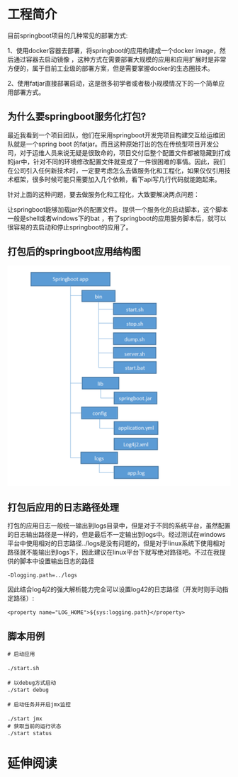 # 工程简介
目前springboot项目的几种常见的部署方式:

1、使用docker容器去部署，将springboot的应用构建成一个docker image，然后通过容器去启动镜像 ，这种方式在需要部署大规模的应用和应用扩展时是非常方便的，属于目前工业级的部署方案，但是需要掌握docker的生态圈技术。
 
2、使用fatjar直接部署启动，这是很多初学者或者极小规模情况下的一个简单应用部署方式。

## 为什么要springboot服务化打包?
最近我看到一个项目团队，他们在采用springboot开发完项目构建交互给运维团队就是一个spring boot 的fatjar。而且这种原始打出的包在传统型项目开发公司，对于运维人员来说无疑是很致命的，项目交付后整个配置文件都被隐藏到打成的jar中，针对不同的环境修改配置文件就变成了一件很困难的事情。因此，我们在公司引入任何新技术时，一定要考虑怎么去做服务化和工程化，如果仅仅引用技术框架，很多时候可能只需要加入几个依赖，看下api写几行代码就能跑起来。

针对上面的这种问题，要去做服务化和工程化，大致要解决两点问题：

让springboot能够加载jar外的配置文件。
提供一个服务化的启动脚本，这个脚本一般是shell或者windows下的bat ，有了springboot的应用服务脚本后，就可以很容易的去启动和停止springboot的应用了。

## 打包后的springboot应用结构图
![](./doc/img/170253_2970_1760791.png)

## 打包后应用的日志路径处理

打包的应用日志一般统一输出到logs目录中，但是对于不同的系统平台，虽然配置的日志输出路径是一样的，但是最后不一定输出到logs中。经过测试在windows平台中使用相对的日志路径../logs是没有问题的，但是对于linux系统下使用相对路径就不能输出到logs下，因此建议在linux平台下就写绝对路径吧。不过在我提供的脚本中设置输出日志的路径

```
-Dlogging.path=../logs
```

因此结合log4j2的强大解析能力完全可以设置log42的日志路径（开发时则手动指定路径）:

```
<property name="LOG_HOME">${sys:logging.path}</property>
```
## 脚本用例

```
# 启动应用

./start.sh

# 以debug方式启动
./start debug

# 启动任务并开启jmx监控

./start jmx
# 获取当前的运行状态
./start status

```

# 延伸阅读

